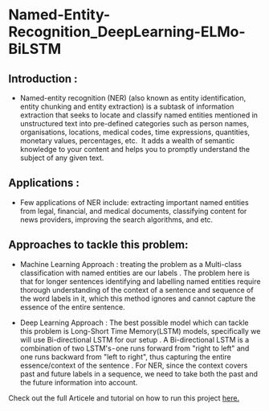 # Named-Entity-Recognition_DeepLearning-ELMo-BiLSTM

## Introduction : 

- Named-entity recognition (NER) (also known as entity identification, entity chunking and entity extraction) is a subtask of information extraction that seeks to locate and classify named entities mentioned in unstructured text into pre-defined categories such as person names, organisations, locations, medical codes, time expressions, quantities, monetary values, percentages, etc.
 It adds a wealth of semantic knowledge to your content and helps you to promptly understand the subject of any given text.

## Applications : 

- Few applications of NER include: extracting important named entities from legal, financial, and medical documents, classifying content for news providers, improving the search algorithms, and etc.

## Approaches to tackle this problem:

- Machine Learning Approach : treating the problem as a Multi-class classification with named entities are our labels . The problem here is that for longer sentences identifying and labelling named entities require thorough understanding of the context of a sentence and sequence of the word labels in it, which this method ignores and cannot capture the essence of the entire sentence.

- Deep Learning Approach : The best possible model which can tackle this problem is Long-Short Time Memory(LSTM) models, specifically we will use Bi-directional LSTM for our setup . A Bi-directional LSTM is a combination of two LSTM's - one runs forward from "right to left" and one runs backward from "left to right", thus capturing the entire essence/context of the sentence . For NER, since the context covers past and future labels in a sequence, we need to take both the past and the future information into account.


Check out the full Articele and tutorial on how to run this project [here.](https://kingsubham27.medium.com/named-entity-recognition-using-deep-learning-elmo-embedding-bi-lstm-48295bc66cab)
